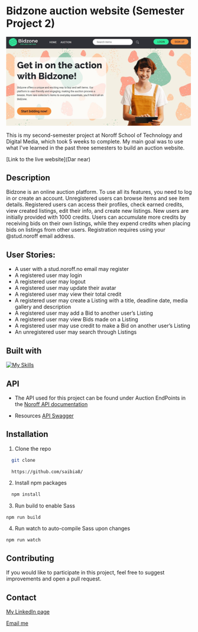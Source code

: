 # Bidzone auction website (Semester Project 2)

<img src="/assets/images/Bidzone-screenshot.jpg" width="500">

This is my second-semester project at Noroff School of Technology and Digital Media, which took 5 weeks to complete. My main goal was to use what I've learned in the past three semesters to build an auction website.

[Link to the live website](Dar near)

## Description
Bidzone is an online auction platform. To use all its features, you need to log in or create an account. Unregistered users can browse items and see item details. Registered users can access their profiles, check earned credits, view created listings, edit their info, and create new listings. 
New users are initially provided with 1000 credits. Users can accumulate more credits by receiving bids on their own listings, while they expend credits when placing bids on listings from other users. Registration requires using your @stud.noroff email address.



## User Stories:

- A user with a stud.noroff.no email may register
- A registered user may login
- A registered user may logout
- A registered user may update their avatar
- A registered user may view their total credit
- A registered user may create a Listing with a title, deadline date, media gallery and description
- A registered user may add a Bid to another user’s Listing
- A registered user may view Bids made on a Listing
- A registered user may use credit to make a Bid on another user’s Listing
- An unregistered user may search through Listings

## Built with
[![My Skills](https://skillicons.dev/icons?i=html,sass,bootstrap,js,github,git,visualstudio,figma)](https://skillicons.dev)

## API
- The API used for this project can be found under Auction EndPoints in the
[Noroff API documentation](https://docs.noroff.dev/auctionhouse-endpoints/authentication)

- Resources
[API Swagger](https://api.noroff.dev/docs/static/index.html)

## Installation

1. Clone the repo
  ```sh
    git clone 
  ```
  ```sh
    https://github.com/saibia8/
  ```
2. Install npm packages
  ```sh
    npm install
  ```
3. Run build to enable Sass
  ```
  npm run build
  ```
4. Run watch to auto-compile Sass upon changes
  ```
  npm run watch
  ```

## Contributing

If you would like to participate in this project, feel free to suggest improvements and open a pull request.

## Contact

[My LinkedIn page](https://www.linkedin.com/in/sabina-kutniauske-46a486238/)

[Email me](mailto:sabina.kutniauske@gmail.com)
